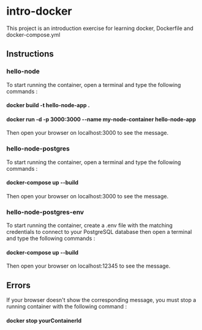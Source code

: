 # intro-docker

This project is an introduction exercise for learning docker, Dockerfile and docker-compose.yml
## Instructions

### hello-node

To start running the container, open a terminal and type the following commands : 

#### docker build -t hello-node-app .
#### docker run -d -p 3000:3000 --name my-node-container hello-node-app

Then open your browser on localhost:3000 to see the message.

### hello-node-postgres

To start running the container, open a terminal and type the following commands :

#### docker-compose up --build

Then open your browser on localhost:3000 to see the message.

### hello-node-postgres-env

To start running the container, create a .env file with the matching credentials to connect to your PostgreSQL database then open a terminal and type the following commands : 

#### docker-compose up --build

Then open your browser on localhost:12345 to see the message.

## Errors

If your browser doesn't show the corresponding message, you must stop a running container with the following command : 

#### docker stop yourContainerId

